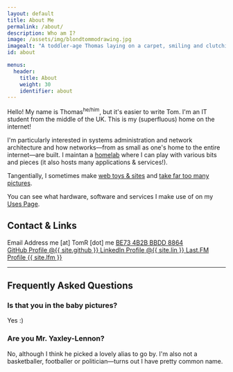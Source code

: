 ```yaml
---
layout: default
title: About Me
permalink: /about/
description: Who am I?
image: /assets/img/blondtommodrawing.jpg
imagealt: "A toddler-age Thomas laying on a carpet, smiling and clutching a pen"
id: about

menus:
  header:
    title: About
    weight: 30
    identifier: about
---
```


Hello! My name is Thomas<sup>he/him</sup>, but it's easier to write Tom. I'm an IT student from the middle of the UK. This is my (superfluous) home on the internet!

I'm particularly interested in systems administration and network architecture and how networks&mdash;from as small as one's home to the entire internet&mdash;are built. I maintan a [homelab](https://wiki.TomR.me/lab) where I can play with various bits and pieces (it also hosts many applications & services!).

Tangentially, I sometimes make [web toys &amp; sites](/projects) and  [take far too many pictures](/photog).

You can see what hardware, software and services I make use of on my [Uses Page](/uses).

## Contact &amp; Links

<div class="button-group">
  <a class="button no-link" id="js-email">
      <span class="sr-only">Email Address</span>
      <i class="fas fa-envelope fa-fw" aria-hidden="true"></i> <span id="js-email-text">me [at] TomR [dot] me</span>
  </a>

<a href="https://keybase.io/itsmeimtom/pgp_keys.asc" class="button">
      <i class="fas fa-lock fa-fw" aria-hidden="true"></i> BE73 4B2B BBDD 8864
</a>

<br>


  <!-- <a href="https://twitter.com/{{ site.twitter }}" class="button">
      <span class="sr-only">Twitter Profile</span>
      <i class="fab fa-twitter fa-fw" aria-hidden="true"></i> @{{ site.twitter }}
  </a> -->

  <a href="https://github.com/{{ site.github }}" class="button">
      <span class="sr-only">GitHub Profile</span>
      <i class="fab fa-github fa-fw" aria-hidden="true"></i> @{{ site.github }}
  </a>

  
  <a href="https://www.linkedin.com/in/{{ site.lin }}" class="button">
      <span class="sr-only">LinkedIn Profile</span>
      <i class="fab fa-linkedin fa-fw" aria-hidden="true"></i> @{{ site.lin }}
  </a>

  <a href="https://www.last.fm/user/{{ site.lfm }}" class="button">
      <span class="sr-only">Last.FM Profile</span>
      <i class="fab fa-lastfm fa-fw" aria-hidden="true"></i> {{ site.lfm }}
  </a>
  
</div>


---

## Frequently Asked Questions

### Is that you in the baby pictures?
Yes :)

### Are you Mr. Yaxley-Lennon?
No, although I think he picked a lovely alias to go by. I'm also not a basketballer, footballer or politician&mdash;turns out I have pretty common name.

<script>
const email = atob('bWVAVG9tUi5tZQ==');
document.getElementById('js-email-text').innerHTML = email;
document.getElementById('js-email').href = `mailto:${email}`;
document.getElementById('js-email').classList.remove('no-link');
</script>
